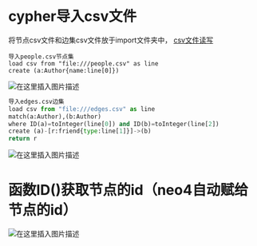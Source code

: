 
# cypher导入csv文件
将节点csv文件和边集csv文件放于import文件夹中，
[csv文件读写](https://docs.python.org/zh-cn/3/library/csv.html)
```cypher
导入people.csv节点集  
load csv from "file:///people.csv" as line 
create (a:Author{name:line[0]})
```
![在这里插入图片描述](https://img-blog.csdnimg.cn/c29ee0163008467286daca2ad3ff48d3.png?x-oss-process=image/watermark,type_ZHJvaWRzYW5zZmFsbGJhY2s,shadow_50,text_Q1NETiBA57qq5aSn56aP,size_20,color_FFFFFF,t_70,g_se,x_16)

```python
导入edges.csv边集
load csv from "file:///edges.csv" as line
match(a:Author),(b:Author)
where ID(a)=toInteger(line[0]) and ID(b)=toInteger(line[2])
create (a)-[r:friend{type:line[1]}]->(b)
return r
```
![在这里插入图片描述](https://img-blog.csdnimg.cn/76250e6c56df4b7793479aa1ec7715b6.png?x-oss-process=image/watermark,type_ZHJvaWRzYW5zZmFsbGJhY2s,shadow_50,text_Q1NETiBA57qq5aSn56aP,size_20,color_FFFFFF,t_70,g_se,x_16)

# 函数ID()获取节点的id（neo4自动赋给节点的id）
![在这里插入图片描述](https://img-blog.csdnimg.cn/544c16865e8e4eed99a16e32a4cc1bb9.png?x-oss-process=image/watermark,type_ZHJvaWRzYW5zZmFsbGJhY2s,shadow_50,text_Q1NETiBA57qq5aSn56aP,size_20,color_FFFFFF,t_70,g_se,x_16)



